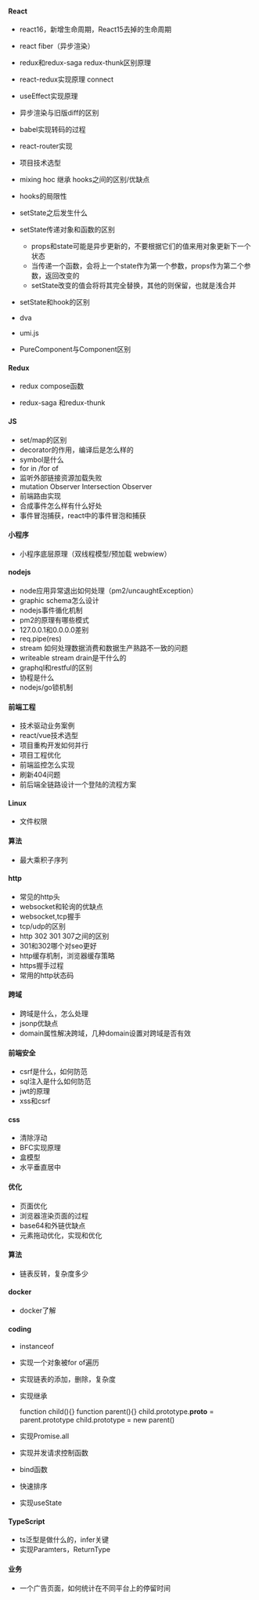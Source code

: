#### React

- react16，新增生命周期，React15去掉的生命周期

- react fiber（异步渲染）

- redux和redux-saga redux-thunk区别原理

- react-redux实现原理 connect

- useEffect实现原理

- 异步渲染与旧版diff的区别

- babel实现转码的过程

- react-router实现

- 项目技术选型

- mixing hoc 继承 hooks之间的区别/优缺点

- hooks的局限性

- setState之后发生什么

- setState传递对象和函数的区别

  - props和state可能是异步更新的，不要根据它们的值来用对象更新下一个状态
  - 当传递一个函数，会将上一个state作为第一个参数，props作为第二个参数，返回改变的
  - setState改变的值会将将其完全替换，其他的则保留，也就是浅合并

- setState和hook的区别

- dva

- umi.js

- PureComponent与Component区别

  

#### Redux

- redux compose函数

- redux-saga 和redux-thunk

  

#### JS

- set/map的区别
- decorator的作用，编译后是怎么样的
- symbol是什么
- for in /for of 
- 监听外部链接资源加载失败
- mutation Observer Intersection Observer
- 前端路由实现
- 合成事件怎么样有什么好处
- 事件冒泡捕获，react中的事件冒泡和捕获

#### 小程序

- 小程序底层原理（双线程模型/预加载  webwiew）

#### nodejs

- node应用异常退出如何处理（pm2/uncaughtException）
- graphic schema怎么设计
- nodejs事件循化机制
- pm2的原理有哪些模式
- 127.0.0.1和0.0.0.0差别
- req.pipe(res)
- stream 如何处理数据消费和数据生产熟路不一致的问题
- writeable stream drain是干什么的
- graphql和restful的区别
- 协程是什么
- nodejs/go锁机制

#### 前端工程

- 技术驱动业务案例
- react/vue技术选型
- 项目重构开发如何并行
- 项目工程优化
- 前端监控怎么实现
- 刷新404问题
- 前后端全链路设计一个登陆的流程方案

#### Linux

- 文件权限

#### 算法

- 最大乘积子序列

#### http

- 常见的http头
- websocket和轮询的优缺点
- websocket,tcp握手
- tcp/udp的区别
- http 302 301 307之间的区别
- 301和302哪个对seo更好
- http缓存机制，浏览器缓存策略
- https握手过程
- 常用的http状态码

#### 跨域

- 跨域是什么，怎么处理
- jsonp优缺点
- domain属性解决跨域，几种domain设置对跨域是否有效

#### 前端安全

- csrf是什么，如何防范
- sql注入是什么如何防范
- jwt的原理
- xss和csrf

#### css

- 清除浮动
- BFC实现原理
- 盒模型
- 水平垂直居中

#### 优化

- 页面优化
- 浏览器渲染页面的过程
- base64和外链优缺点
- 元素拖动优化，实现和优化

#### 算法

- 链表反转，复杂度多少

#### docker

- docker了解

#### coding

- instanceof

- 实现一个对象被for of遍历

- 实现链表的添加，删除，复杂度

- 实现继承

  function child(){}
  function parent(){}
  child.prototype.__proto__ = parent.prototype
  child.prototype = new parent()

- 实现Promise.all

- 实现并发请求控制函数

- bind函数

- 快速排序

- 实现useState

#### TypeScript

- ts泛型是做什么的，infer关键
- 实现Paramters，ReturnType

#### 业务

- 一个广告页面，如何统计在不同平台上的停留时间

